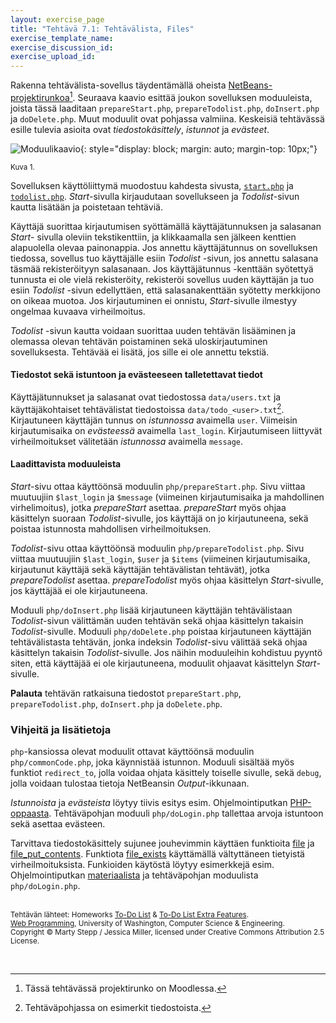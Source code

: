 ```yaml
---
layout: exercise_page
title: "Tehtävä 7.1: Tehtävälista, Files"
exercise_template_name: 
exercise_discussion_id: 
exercise_upload_id: 
---
```


Rakenna tehtävälista-sovellus täydentämällä oheista [NetBeans-projektirunkoa][pohja][^1]. Seuraava kaavio esittää joukon sovelluksen moduuleista, joista tässä laaditaan `prepareStart.php`, `prepareTodolist.php`, `doInsert.php` ja `doDelete.php`. Muut moduulit ovat pohjassa valmiina. Keskeisiä tehtävässä esille tulevia asioita ovat *tiedostokäsittely*, *istunnot* ja *evästeet*.

[pohja]: https://moodle2.tut.fi/mod/resource/view.php?id=320530

[^1]: Tässä tehtävässä projektirunko on Moodlessa.


![Moduulikaavio](../img/part7-ex7.1.png "Moduulikaavio"){: style="display: block; margin: auto; margin-top: 10px;"}

<small>Kuva 1.</small>


Sovelluksen käyttöliittymä muodostuu kahdesta sivusta, [`start.php`][start] ja [`todolist.php`][todolist]. *Start*-sivulla kirjaudutaan sovellukseen ja *Todolist*-sivun kautta lisätään ja poistetaan tehtäviä. 

[start]: https://moodle2.tut.fi/mod/resource/view.php?id=320528
[todolist]: https://moodle2.tut.fi/mod/resource/view.php?id=320527


Käyttäjä suorittaa kirjautumisen syöttämällä käyttäjätunnuksen ja salasanan *Start*- sivulla oleviin tekstikenttiin, ja klikkaamalla sen jälkeen kenttien alapuolella olevaa painonappia. Jos annettu käyttäjätunnus on sovelluksen tiedossa, sovellus tuo käyttäjälle esiin *Todolist* -sivun, jos annettu salasana täsmää rekisteröityyn salasanaan. Jos käyttäjätunnus -kenttään syötettyä tunnusta ei ole vielä rekisteröity, rekisteröi sovellus uuden käyttäjän ja tuo esiin *Todolist* -sivun edellyttäen, että salasanakenttään syötetty merkkijono on oikeaa muotoa. Jos kirjautuminen ei onnistu, *Start*-sivulle ilmestyy ongelmaa kuvaava virheilmoitus.

*Todolist* -sivun kautta voidaan suorittaa uuden tehtävän lisääminen ja olemassa olevan tehtävän poistaminen sekä uloskirjautuminen sovelluksesta. Tehtävää ei lisätä, jos sille ei ole annettu tekstiä. 

#### Tiedostot sekä istuntoon ja evästeeseen talletettavat tiedot

Käyttäjätunnukset ja salasanat ovat tiedostossa `data/users.txt` ja käyttäjäkohtaiset tehtävälistat tiedostoissa `data/todo_<user>.txt`[^2]. Kirjautuneen käyttäjän tunnus on *istunnossa* avaimella `user`. Viimeisin kirjautumisaika on *evästeessä* avaimella `last_login`. Kirjautumiseen liittyvät virheilmoitukset välitetään *istunnossa* avaimella `message`.

[^2]: Tehtäväpohjassa on esimerkit tiedostoista. 

#### Laadittavista moduuleista

*Start*-sivu ottaa käyttöönsä moduulin `php/prepareStart.php`. Sivu viittaa muutuujiin `$last_login` ja `$message` (viimeinen kirjautumisaika ja mahdollinen virhelimoitus), jotka *prepareStart* asettaa.  *prepareStart* myös ohjaa käsittelyn suoraan *Todolist*-sivulle, jos käyttäjä on jo kirjautuneena, sekä poistaa istunnosta mahdollisen virheilmoituksen. 

*Todolist*-sivu ottaa käyttöönsä moduulin `php/prepareTodolist.php`. Sivu viittaa muutuujiin `$last_login`, `$user` ja `$items` (viimeinen kirjautumisaika, kirjautunut käyttäjä sekä käyttäjän tehtävälistan tehtävät), jotka *prepareTodolist* asettaa.  *prepareTodolist* myös ohjaa käsittelyn *Start*-sivulle, jos käyttäjää ei ole kirjautuneena. 

Moduuli `php/doInsert.php` lisää kirjautuneen käyttäjän tehtävälistaan *Todolist*-sivun välittämän uuden tehtävän sekä ohjaa käsittelyn takaisin *Todolist*-sivulle. Moduuli `php/doDelete.php` poistaa kirjautuneen käyttäjän tehtävälistasta  tehtävän, jonka indeksin *Todolist*-sivu välittää sekä ohjaa käsittelyn takaisin *Todolist*-sivulle. Jos näihin moduuleihin kohdistuu pyyntö siten, että käyttäjää ei ole kirjautuneena, moduulit ohjaavat käsittelyn *Start*-sivulle.


**Palauta** tehtävän ratkaisuna tiedostot `prepareStart.php`, `prepareTodolist.php`, `doInsert.php` ja `doDelete.php`.

### Vihjeitä ja lisätietoja

`php`-kansiossa olevat moduulit ottavat käyttöönsä moduulin `php/commonCode.php`, joka käynnistää istunnon. Moduuli sisältää myös funktiot `redirect_to`, jolla voidaa ohjata käsittely toiselle sivulle, sekä `debug`, jolla voidaan tulostaa tietoja NetBeansin *Output*-ikkunaan.

*Istunnoista* ja *evästeista* löytyy tiivis esitys esim. Ohjelmointiputkan [PHP-oppaasta][putka-1]. Tehtäväpohjan moduuli `php/doLogin.php` tallettaa arvoja istuntoon sekä asettaa evästeen.

Tarvittava tiedostokäsittely sujunee jouhevimmin käyttäen funktioita [file][file] ja
[file_put_contents][file_put_contents]. Funktiota [file_exists][file_exists] käyttämällä vältyttäneen tietyistä virheilmoituksista. Funkioiden käytöstä löytyy esimerkkejä esim. Ohjelmointiputkan [materiaalista][putka-2] ja tehtäväpohjan moduulista `php/doLogin.php`.


[file_exists]: http://php.net/manual/en/function.file-exists.php
[file]: http://php.net/manual/en/function.file.php
[file_put_contents]: http://php.net/manual/en/function.file-put-contents.php

[putka-1]: https://www.ohjelmointiputka.net/oppaat/opas.php?tunnus=php_11
[putka-2]: https://www.ohjelmointiputka.net/oppaat/opas.php?tunnus=php_09

<br/><small>
Tehtävän lähteet: Homeworks [To-Do List][todo] & [To-Do List Extra Features][extra].<br/> 
[Web Programming][cse154], University of Washington, Computer Science & Engineering.<br/>
Copyright © Marty Stepp / Jessica Miller, licensed under Creative Commons Attribution 2.5 License.
</small>

[todo]: https://moodle2.tut.fi/mod/resource/view.php?id=320576
[extra]: https://moodle2.tut.fi/mod/resource/view.php?id=320577

[cse154]:https://courses.cs.washington.edu/courses/cse154/



<br/>